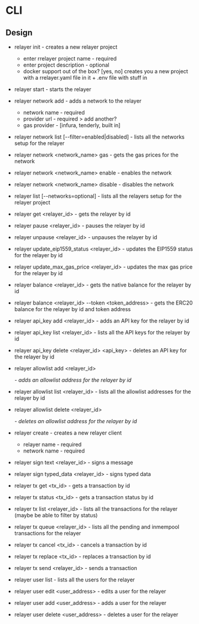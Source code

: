 # CLI

## Design

- relayer init - creates a new relayer project
    - enter rrelayer project name - required
    - enter project description - optional
    - docker support out of the box? [yes, no]
      creates you a new project with a rrelayer.yaml file in it + .env file with stuff in

- relayer start - starts the relayer

- relayer network add - adds a network to the relayer
    - network name - required
    - provider url - required > add another?
    - gas provider - [infura, tenderly, built in]
- relayer network list [--filter=enabled|disabled] - lists all the networks setup for the relayer
- relayer network <network_name> gas - gets the gas prices for the network
- relayer network <network_name> enable - enables the network
- relayer network <network_name> disable - disables the network

- relayer list [--networks=optional] - lists all the relayers setup for the relayer project
- relayer get <relayer_id> - gets the relayer by id
- relayer pause <relayer_id> - pauses the relayer by id
- relayer unpause <relayer_id> - unpauses the relayer by id
- relayer update_eip1559_status <relayer_id> <status> - updates the EIP1559 status for the relayer by id
- relayer update_max_gas_price <relayer_id> <cap> - updates the max gas price for the relayer by id
- relayer balance <relayer_id> - gets the native balance for the relayer by id
- relayer balance <relayer_id> --token <token_address> - gets the ERC20 balance for the relayer by id and token address

- relayer api_key add <relayer_id> - adds an API key for the relayer by id
- relayer api_key list <relayer_id> - lists all the API keys for the relayer by id
- relayer api_key delete <relayer_id> <api_key> - deletes an API key for the relayer by id

- relayer allowlist add <relayer_id> <address> - adds an allowlist address for the relayer by id
- relayer allowlist list <relayer_id> - lists all the allowlist addresses for the relayer by id
- relayer allowlist delete <relayer_id> <address> - deletes an allowlist address for the relayer by id

- relayer create - creates a new relayer client
    - relayer name - required
    - network name - required

- relayer sign text <relayer_id> - signs a message
- relayer sign typed_data <relayer_id> - signs typed data

- relayer tx get <tx_id> - gets a transaction by id
- relayer tx status <tx_id> - gets a transaction status by id
- relayer tx list <relayer_id> - lists all the transactions for the relayer (maybe be able to filter by status)
- relayer tx queue <relayer_id> - lists all the pending and inmempool transactions for the relayer
- relayer tx cancel <tx_id> - cancels a transaction by id
- relayer tx replace <tx_id> - replaces a transaction by id
- relayer tx send <relayer_id> - sends a transaction

- relayer user list - lists all the users for the relayer
- relayer user edit <user_address> <role> - edits a user for the relayer
- relayer user add <user_address> <role> - adds a user for the relayer
- relayer user delete <user_address> - deletes a user for the relayer



